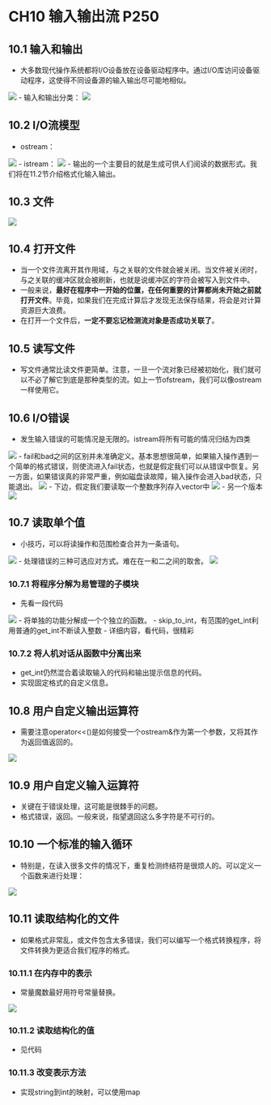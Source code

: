 # CH10 输入输出流 P250

## 10.1 输入和输出
- 大多数现代操作系统都将I/O设备放在设备驱动程序中。通过I/O库访问设备驱动程序，这使得不同设备源的输入输出尽可能地相似。
<img src="01.jpg" style="zoom:100%" div alight="center">
- 输入和输出分类：
<img src="02.jpg" style="zoom:100%" div alight="center">

## 10.2 I/O流模型
- ostream：
<img src="03.jpg" style="zoom:100%" div alight="center">
-  istream：
<img src="04.jpg" style="zoom:100%" div alight="center">
- 输出的一个主要目的就是生成可供人们阅读的数据形式。我们将在11.2节介绍格式化输入输出。

## 10.3 文件
<img src="05.jpg" style="zoom:100%" div alight="center"> 

## 10.4 打开文件
- 当一个文件流离开其作用域，与之关联的文件就会被关闭。当文件被关闭时，与之关联的缓冲区就会被刷新，也就是说缓冲区的字符会被写入到文件中。
- 一般来说，**最好在程序中一开始的位置，在任何重要的计算都尚未开始之前就打开文件**。毕竟，如果我们在完成计算后才发现无法保存结果，将会是对计算资源巨大浪费。
- 在打开一个文件后，**一定不要忘记检测流对象是否成功关联了**。

## 10.5 读写文件
- 写文件通常比读文件更简单。注意，一旦一个流对象已经被初始化，我们就可以不必了解它到底是那种类型的流。如上一节ofstream，我们可以像ostream一样使用它。

## 10.6 I/O错误
- 发生输入错误的可能情况是无限的。istream将所有可能的情况归结为四类
<img src="06.jpg" style="zoom:100%" div alight="center"> 
- fail和bad之间的区别并未准确定义。基本思想很简单，如果输入操作遇到一个简单的格式错误，则使流进入fail状态，也就是假定我们可以从错误中恢复。另一方面，如果错误真的非常严重，例如磁盘读故障，输入操作会进入bad状态，只能退出。
<img src="07.jpg" style="zoom:100%" div alight="center"> 
- 下边，假定我们要读取一个整数序列存入vector中
<img src="08.jpg" style="zoom:100%" div alight="center"> 
- 另一个版本
<img src="09.jpg" style="zoom:100%" div alight="center"> 

## 10.7 读取单个值
- 小技巧，可以将读操作和范围检查合并为一条语句。
<img src="10.jpg" style="zoom:100%" div alight="center"> 
- 处理错误的三种可选应对方式。难在在一和二之间的取舍。
<img src="11.jpg" style="zoom:100%" div alight="center"> 

### 10.7.1 将程序分解为易管理的子模块
- 先看一段代码
<img src="12.jpg" style="zoom:100%" div alight="center"> 
- 将单独的功能分解成一个个独立的函数。
- skip_to_int，有范围的get_int利用普通的get_int不断读入整数
- 详细内容，看代码，很精彩

### 10.7.2 将人机对话从函数中分离出来
- get_int仍然混合着读取输入的代码和输出提示信息的代码。
- 实现固定格式的自定义信息。

## 10.8 用户自定义输出运算符
- 需要注意operator<<()是如何接受一个ostream&作为第一个参数，又将其作为返回值返回的。
<img src="13.jpg" style="zoom:100%" div alight="center"> 

## 10.9 用户自定义输入运算符
- 关键在于错误处理，这可能是很棘手的问题。
- 格式错误，返回。一般来说，指望退回这么多字符是不可行的。

## 10.10 一个标准的输入循环
- 特别是，在读入很多文件的情况下，重复检测终结符是很烦人的。可以定义一个函数来进行处理：
<img src="14.jpg" style="zoom:100%" div alight="center"> 

## 10.11 读取结构化的文件
- 如果格式非常乱，或文件包含太多错误，我们可以编写一个格式转换程序，将文件转换为更适合我们程序的格式。

### 10.11.1 在内存中的表示
- 常量魔数最好用符号常量替换。
<img src="15.jpg" style="zoom:100%" div alight="center"> 

### 10.11.2 读取结构化的值
- 见代码

### 10.11.3 改变表示方法
- 实现string到int的映射，可以使用map